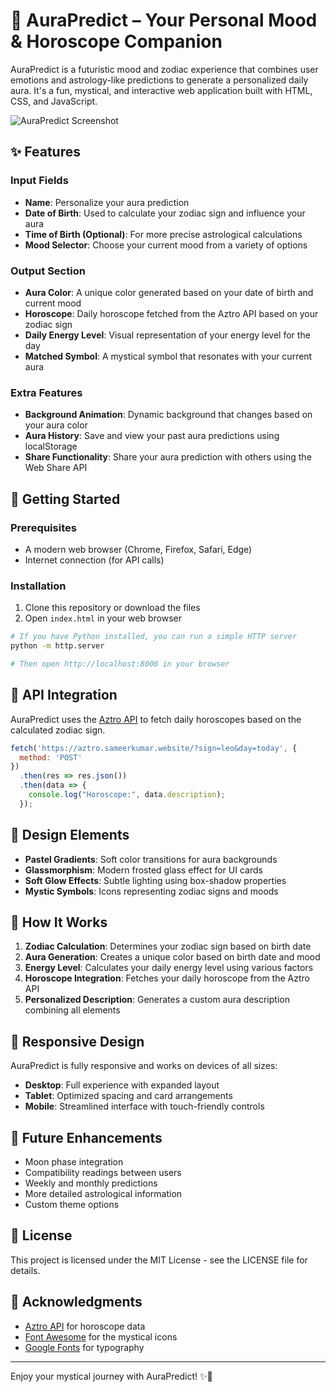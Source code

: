 # 🌌 AuraPredict – Your Personal Mood & Horoscope Companion

AuraPredict is a futuristic mood and zodiac experience that combines user emotions and astrology-like predictions to generate a personalized daily aura. It's a fun, mystical, and interactive web application built with HTML, CSS, and JavaScript.

![AuraPredict Screenshot]([https://ibb.co/fdCp6PXr](https://i.ibb.co/fdCp6PXr/Screenshot-2025-06-10-13-16-39-083-org-torproject-android.jpg))

## ✨ Features

### Input Fields
- **Name**: Personalize your aura prediction
- **Date of Birth**: Used to calculate your zodiac sign and influence your aura
- **Time of Birth (Optional)**: For more precise astrological calculations
- **Mood Selector**: Choose your current mood from a variety of options

### Output Section
- **Aura Color**: A unique color generated based on your date of birth and current mood
- **Horoscope**: Daily horoscope fetched from the Aztro API based on your zodiac sign
- **Daily Energy Level**: Visual representation of your energy level for the day
- **Matched Symbol**: A mystical symbol that resonates with your current aura

### Extra Features
- **Background Animation**: Dynamic background that changes based on your aura color
- **Aura History**: Save and view your past aura predictions using localStorage
- **Share Functionality**: Share your aura prediction with others using the Web Share API

## 🚀 Getting Started

### Prerequisites
- A modern web browser (Chrome, Firefox, Safari, Edge)
- Internet connection (for API calls)

### Installation
1. Clone this repository or download the files
2. Open `index.html` in your web browser

```bash
# If you have Python installed, you can run a simple HTTP server
python -m http.server

# Then open http://localhost:8000 in your browser
```

## 🧩 API Integration

AuraPredict uses the [Aztro API](https://aztro.sameerkumar.website/) to fetch daily horoscopes based on the calculated zodiac sign.

```javascript
fetch('https://aztro.sameerkumar.website/?sign=leo&day=today', {
  method: 'POST'
})
  .then(res => res.json())
  .then(data => {
    console.log("Horoscope:", data.description);
  });
```

## 🎨 Design Elements

- **Pastel Gradients**: Soft color transitions for aura backgrounds
- **Glassmorphism**: Modern frosted glass effect for UI cards
- **Soft Glow Effects**: Subtle lighting using box-shadow properties
- **Mystic Symbols**: Icons representing zodiac signs and moods

## 🧠 How It Works

1. **Zodiac Calculation**: Determines your zodiac sign based on birth date
2. **Aura Generation**: Creates a unique color based on birth date and mood
3. **Energy Level**: Calculates your daily energy level using various factors
4. **Horoscope Integration**: Fetches your daily horoscope from the Aztro API
5. **Personalized Description**: Generates a custom aura description combining all elements

## 📱 Responsive Design

AuraPredict is fully responsive and works on devices of all sizes:
- **Desktop**: Full experience with expanded layout
- **Tablet**: Optimized spacing and card arrangements
- **Mobile**: Streamlined interface with touch-friendly controls

## 🔮 Future Enhancements

- Moon phase integration
- Compatibility readings between users
- Weekly and monthly predictions
- More detailed astrological information
- Custom theme options

## 📄 License

This project is licensed under the MIT License - see the LICENSE file for details.

## 🙏 Acknowledgments

- [Aztro API](https://aztro.sameerkumar.website/) for horoscope data
- [Font Awesome](https://fontawesome.com/) for the mystical icons
- [Google Fonts](https://fonts.google.com/) for typography

---

Enjoy your mystical journey with AuraPredict! ✨🔮
